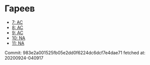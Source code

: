# Гареев
- [7: AC](7.md)
- [8: AC](8.md)
- [9: AC](9.md)
- [10: NA](10.md)
- [11: NA](11.md)

Commit: 983e2a001525fb05e2dd0f6224dc6dcf7e4dae71
 fetched at: 20200924-040917
